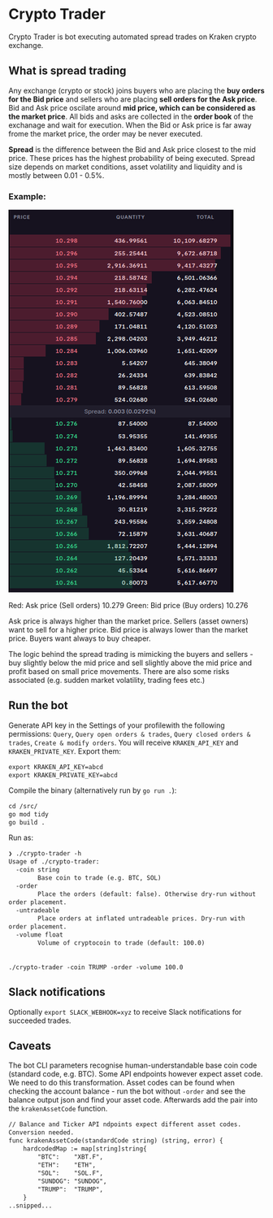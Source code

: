 # Crypto Trader

Crypto Trader is bot executing automated spread trades on Kraken crypto exchange.

## What is spread trading
Any exchange (crypto or stock) joins buyers who are placing the **buy orders for the Bid price** and sellers who are placing **sell orders for the Ask price**. Bid and Ask price oscilate around **mid price, which can be considered as the market price**. All bids and asks are collected in the **order book** of the exchanage and wait for execution. When the Bid or Ask price is far away frome the market price, the order may be never executed.


**Spread** is the difference between the Bid and Ask price closest to the mid price. These prices has the highest probability of being executed. Spread size depends on market conditions, asset volatility and liquidity and is mostly between 0.01 - 0.5%.

### Example:
![Spread](readme/spread.png)

Red: Ask price (Sell orders) 10.279
Green: Bid price (Buy orders) 10.276

Ask price is always higher than the market price. Sellers (asset owners) want to sell for a higher price.
Bid price is always lower than the market price. Buyers want always to buy cheaper.

The logic behind the spread trading is mimicking the buyers and sellers - buy slightly below the mid price and sell slightly above the mid price and profit based on small price movements.
There are also some risks associated (e.g. sudden market volatility, trading fees etc.)


## Run the bot
Generate API key in the Settings of your profilewith the following permissions: `Query`, `Query open orders & trades`, `Query closed orders & trades`, `Create & modify orders`. You will receive `KRAKEN_API_KEY` and `KRAKEN_PRIVATE_KEY`. Export them:
```
export KRAKEN_API_KEY=abcd
export KRAKEN_PRIVATE_KEY=abcd
```

Compile the binary (alternatively run by `go run .`):
```
cd /src/
go mod tidy
go build .
```

Run as:
```
❯ ./crypto-trader -h
Usage of ./crypto-trader:
  -coin string
        Base coin to trade (e.g. BTC, SOL)
  -order
        Place the orders (default: false). Otherwise dry-run without order placement.
  -untradeable
        Place orders at inflated untradeable prices. Dry-run with order placement.
  -volume float
        Volume of cryptocoin to trade (default: 100.0)


./crypto-trader -coin TRUMP -order -volume 100.0
```

## Slack notifications
Optionally `export SLACK_WEBHOOK=xyz` to receive Slack notifications for succeeded trades.

## Caveats
The bot CLI parameters recognise human-understandable base coin code (standard code, e.g. BTC). Some API endpoints however expect asset code. We need to do this transformation.
Asset codes can be found when checking the account balance - run the bot without `-order` and see the balance output json and find your asset code. Afterwards add the pair into the `krakenAssetCode` function.
```
// Balance and Ticker API ndpoints expect different asset codes. Conversion needed.
func krakenAssetCode(standardCode string) (string, error) {
	hardcodedMap := map[string]string{
		"BTC":    "XBT.F",
		"ETH":    "ETH",
		"SOL":    "SOL.F",
		"SUNDOG": "SUNDOG",
		"TRUMP":  "TRUMP",
	}
..snipped...
```
